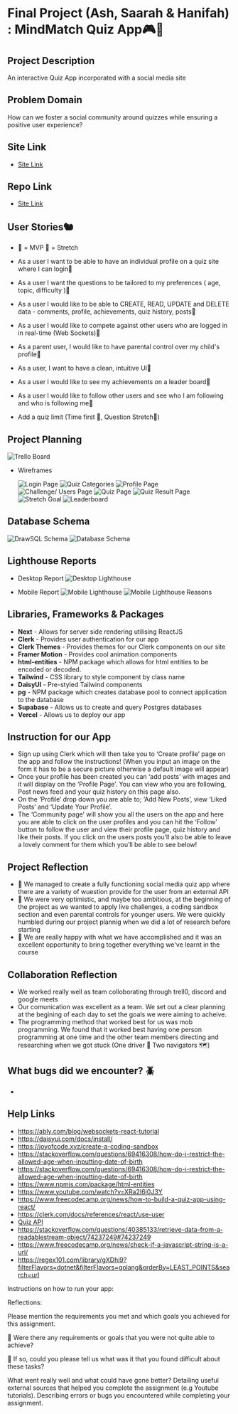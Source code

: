 # **Final Project (Ash, Saarah & Hanifah) : MindMatch Quiz App🎮🧠**

## Project Description

An interactive Quiz App incorporated with a social media site

## Problem Domain

How can we foster a social community around quizzes while ensuring a positive user experience?

## Site Link

- [Site Link](https://mind-match-virid.vercel.app/)

## Repo Link

- [Site Link](https://github.com/AAyinkx/Final-Project)

## User Stories🐿️

- 🎯 = MVP 🏹 = Stretch

- As a user I want to be able to have an individual profile on a quiz site where I can login🎯
- As a user I want the questions to be tailored to my preferences ( age, topic, difficulty )🏹
- As a user I would like to be able to CREATE, READ, UPDATE and DELETE data - comments, profile, achievements, quiz history, posts🎯
- As a user I would like to compete against other users who are logged in in real-time (Web Sockets)🏹
- As a parent user, I would like to have parental control over my child's profile🏹
- As a user, I want to have a clean, intuitive UI🎯
- As a user I would like to see my achievements on a leader board🏹
- As a user I would like to follow other users and see who I am following and who is following me🏹
- Add a quiz limit (Time first 🎯, Question Stretch🏹)

## Project Planning

![Trello Board](https://trello.com/b/rTJDbrKn/final-project-%F0%9F%A5%B3%F0%9F%8E%86)

- Wireframes

  ![Login Page](<public/final_project 1.png>)
  ![Quiz Categories](<public/final_project 2.png>)
  ![Profile Page](<public/final_project 3.png>)
  ![Challenge/ Users Page](<public/final_project 4.png>)
  ![Quiz Page](<public/final_project 5.png>)
  ![Quiz Result Page](<public/final_project 6.png>)
  ![Stretch Goal](<public/final_project 7.png>)
  ![Leaderboard](<public/final_project 8.png>)

## Database Schema

![DrawSQL Schema](<public/DrawSQL Schema.png>)
![Database Schema](<public/Database Schema.png>)

## Lighthouse Reports

- Desktop Report
  ![Desktop Lighthouse](<public/LightHouse Desktop.png>)

- Mobile Report
  ![Mobile Lighthouse](<public/LightHouse Mobile.png>)
  ![Mobile Lighthouse Reasons](<public/LightHouse Mobile Reasons.png>)

## Libraries, Frameworks & Packages

- **Next** - Allows for server side rendering utilising ReactJS
- **Clerk** - Provides user authentication for our app
- **Clerk Themes** - Provides themes for our Clerk components on our site
- **Framer Motion** - Provides cool animation components
- **html-entities** - NPM package which allows for html entities to be encoded or decoded.
- **Tailwind** - CSS library to style component by class name
- **DaisyUI** - Pre-styled Tailwind components
- **pg** - NPM package which creates database pool to connect application to the database
- **Supabase** - Allows us to create and query Postgres databases
- **Vercel** - Allows us to deploy our app

## Instruction for our App

- Sign up using Clerk which will then take you to ‘Create profile’ page on the app and follow the instructions! (When you input an image on the form it has to be a secure picture otherwise a default image will appear)
- Once your profile has been created you can ‘add posts’ with images and it will display on the ‘Profile Page’. You can view who you are following, Post news feed and your quiz history on this page also.
- On the ‘Profile’ drop down you are able to; ‘Add New Posts’, view ‘Liked Posts’ and ‘Update Your Profile’.
- The ‘Community page’ will show you all the users on the app and here you are able to click on the user profiles and you can hit the ‘Follow’ button to follow the user and view their profile page, quiz history and like their posts. If you click on the users posts you’ll also be able to leave a lovely comment for them which you’ll be able to see below!

## Project Reflection

- 🎯 We managed to create a fully functioning social media quiz app where there are a variety of wuestion provide for the user from an external API
- 💭 We were very optimistic, and maybe too ambitious, at the beginning of the project as we wanted to apply live challenges, a coding sandbox section and even parental controls for younger users. We were quickly humbled during our project plannig when we did a lot of research before starting
- 💭 We are really happy with what we have accomplished and it was an excellent opportunity to bring together everything we've learnt in the course

## Collaboration Reflection

- We worked really well as team colloborating through trell0, discord and google meets
- Our comunication was excellent as a team. We set out a clear planning at the begining of each day to set the goals we were aiming to acheive.
- The programming method that worked best for us was mob programming. We found that it worked best having one person programming at one time and the other team members directing and researching when we got stuck (One driver 🚗 Two navigators 🗺️)

## What bugs did we encounter? 🪲

-

## Help Links

- https://ably.com/blog/websockets-react-tutorial
- https://daisyui.com/docs/install/
- https://joyofcode.xyz/create-a-coding-sandbox
- https://stackoverflow.com/questions/69416308/how-do-i-restrict-the-allowed-age-when-inputting-date-of-birth
- https://stackoverflow.com/questions/69416308/how-do-i-restrict-the-allowed-age-when-inputting-date-of-birth
- https://www.npmjs.com/package/html-entities
- https://www.youtube.com/watch?v=XRa2I6j0J3Y
- https://www.freecodecamp.org/news/how-to-build-a-quiz-app-using-react/
- https://clerk.com/docs/references/react/use-user
- [Quiz API](https://opentdb.com/)
- https://stackoverflow.com/questions/40385133/retrieve-data-from-a-readablestream-object/74237249#74237249
- https://www.freecodecamp.org/news/check-if-a-javascript-string-is-a-url/
- https://regex101.com/library/gXDhi9?filterFlavors=dotnet&filterFlavors=golang&orderBy=LEAST_POINTS&search=url

Instructions on how to run your app:

Reflections:

Please mention the requirements you met and which goals you achieved for this assignment.

🎯 Were there any requirements or goals that you were not quite able to achieve?

🎯 If so, could you please tell us what was it that you found difficult about these tasks?

What went really well and what could have gone better?
Detailing useful external sources that helped you complete the assignment (e.g Youtube tutorials).
Describing errors or bugs you encountered while completing your assignment.

